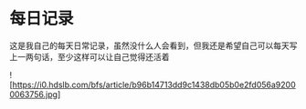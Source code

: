 # 每日记录
这是我自己的每天日常记录，虽然没什么人会看到，但我还是希望自己可以每天写上一两句话，至少这样可以让自己觉得还活着

![https://i0.hdslb.com/bfs/article/b96b14713dd9c1438db05b0e2fd056a92000063756.jpg]
